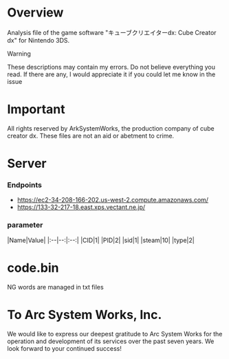 # Overview
Analysis file of the game software "キューブクリエイターdx: Cube Creator dx" for Nintendo 3DS. 
> [!WARNING]
> These descriptions may contain my errors. Do not believe everything you read. If there are any, I would appreciate it if you could let me know in the issue

# Important
All rights reserved by ArkSystemWorks, the production company of cube creator dx. These files are not an aid or abetment to crime.

# Server
### Endpoints
* https://ec2-34-208-166-202.us-west-2.compute.amazonaws.com/
* https://133-32-217-18.east.xps.vectant.ne.jp/
### parameter
|Name|Value|
|:--|--:|:--:|
|CID|1|
|PID|2|
|sid|1|
|steam|10|
|type|2|

# code.bin
NG words are managed in txt files

# To Arc System Works, Inc.
We would like to express our deepest gratitude to Arc System Works for the operation and development of its services over the past seven years. We look forward to your continued success!

